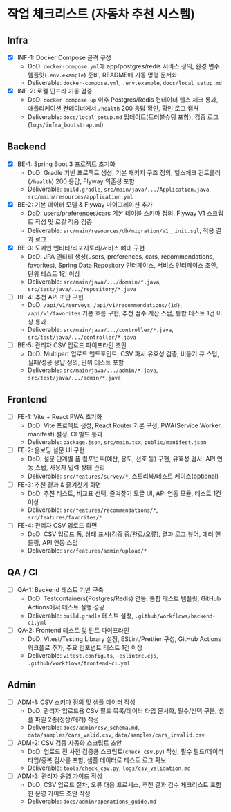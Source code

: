 # 작업 체크리스트 (자동차 추천 시스템)

## Infra
- [x] INF-1: Docker Compose 골격 구성
  - DoD: `docker-compose.yml`에 app/postgres/redis 서비스 정의, 환경 변수 템플릿(`.env.example`) 준비, README에 기동 명령 문서화
  - Deliverable: `docker-compose.yml`, `.env.example`, `docs/local_setup.md`
- [x] INF-2: 로컬 인프라 기동 검증
  - DoD: `docker compose up` 이후 Postgres/Redis 컨테이너 헬스 체크 통과, 애플리케이션 컨테이너에서 `/health` 200 응답 확인, 확인 로그 캡처
  - Deliverable: `docs/local_setup.md` 업데이트(트러블슈팅 포함), 검증 로그(`logs/infra_bootstrap.md`)

## Backend
- [x] BE-1: Spring Boot 3 프로젝트 초기화
  - DoD: Gradle 기반 프로젝트 생성, 기본 패키지 구조 정의, 헬스체크 컨트롤러(`/health`) 200 응답, Flyway 의존성 포함
  - Deliverable: `build.gradle`, `src/main/java/.../Application.java`, `src/main/resources/application.yml`
- [x] BE-2: 기본 데이터 모델 & Flyway 마이그레이션 추가
  - DoD: users/preferences/cars 기본 테이블 스키마 정의, Flyway V1 스크립트 작성 및 로컬 적용 검증
  - Deliverable: `src/main/resources/db/migration/V1__init.sql`, 적용 결과 로그
- [x] BE-3: 도메인 엔티티/리포지토리/서비스 뼈대 구현
  - DoD: JPA 엔티티 생성(users, preferences, cars, recommendations, favorites), Spring Data Repository 인터페이스, 서비스 인터페이스 초안, 단위 테스트 1건 이상
  - Deliverable: `src/main/java/.../domain/*.java`, `src/test/java/.../repository/*.java`
- [ ] BE-4: 추천 API 초안 구현
  - DoD: `/api/v1/surveys`, `/api/v1/recommendations/{id}`, `/api/v1/favorites` 기본 흐름 구현, 추천 점수 계산 스텁, 통합 테스트 1건 이상 통과
  - Deliverable: `src/main/java/.../controller/*.java`, `src/test/java/.../controller/*.java`
- [ ] BE-5: 관리자 CSV 업로드 파이프라인 초안
  - DoD: Multipart 업로드 엔드포인트, CSV 파서 유효성 검증, 비동기 큐 스텁, 실패/성공 응답 정의, 단위 테스트 포함
  - Deliverable: `src/main/java/.../admin/*.java`, `src/test/java/.../admin/*.java`

## Frontend
- [ ] FE-1: Vite + React PWA 초기화
  - DoD: Vite 프로젝트 생성, React Router 기본 구성, PWA(Service Worker, manifest) 설정, CI 빌드 통과
  - Deliverable: `package.json`, `src/main.tsx`, `public/manifest.json`
- [ ] FE-2: 온보딩 설문 UI 구현
  - DoD: 설문 단계별 폼 컴포넌트(예산, 용도, 선호 등) 구현, 유효성 검사, API 연동 스텁, 사용자 입력 상태 관리
  - Deliverable: `src/features/survey/*`, 스토리북/테스트 케이스(optional)
- [ ] FE-3: 추천 결과 & 즐겨찾기 화면
  - DoD: 추천 리스트, 비교표 선택, 즐겨찾기 토글 UI, API 연동 모듈, 테스트 1건 이상
  - Deliverable: `src/features/recommendations/*`, `src/features/favorites/*`
- [ ] FE-4: 관리자 CSV 업로드 화면
  - DoD: CSV 업로드 폼, 상태 표시(검증 중/완료/오류), 결과 로그 뷰어, 에러 핸들링, API 연동 스텁
  - Deliverable: `src/features/admin/upload/*`

## QA / CI
- [ ] QA-1: Backend 테스트 기반 구축
  - DoD: Testcontainers(Postgres/Redis) 연동, 통합 테스트 템플릿, GitHub Actions에서 테스트 실행 성공
  - Deliverable: `build.gradle` 테스트 설정, `.github/workflows/backend-ci.yml`
- [ ] QA-2: Frontend 테스트 및 린트 파이프라인
  - DoD: Vitest/Testing Library 설정, ESLint/Prettier 구성, GitHub Actions 워크플로 추가, 주요 컴포넌트 테스트 1건 이상
  - Deliverable: `vitest.config.ts`, `.eslintrc.cjs`, `.github/workflows/frontend-ci.yml`

## Admin
- [ ] ADM-1: CSV 스키마 정의 및 샘플 데이터 작성
  - DoD: 관리자 업로드용 CSV 필드 목록/데이터 타입 문서화, 필수/선택 구분, 샘플 파일 2종(정상/에러) 작성
  - Deliverable: `docs/admin/csv_schema.md`, `data/samples/cars_valid.csv`, `data/samples/cars_invalid.csv`
- [ ] ADM-2: CSV 검증 자동화 스크립트 초안
  - DoD: 업로드 전 사전 검증용 스크립트(`check_csv.py`) 작성, 필수 필드/데이터 타입/중복 검사를 포함, 샘플 데이터로 테스트 로그 확보
  - Deliverable: `tools/check_csv.py`, `logs/csv_validation.md`
- [ ] ADM-3: 관리자 운영 가이드 작성
  - DoD: CSV 업로드 절차, 오류 대응 프로세스, 추천 결과 검수 체크리스트 포함한 운영 가이드 초안 작성
  - Deliverable: `docs/admin/operations_guide.md`

